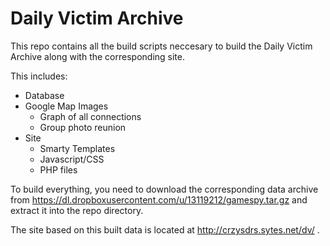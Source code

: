 # Daily Victim Archive

This repo contains all the build scripts neccesary to build the Daily Victim Archive along with the corresponding site.

This includes:
* Database
* Google Map Images
  * Graph of all connections
  * Group photo reunion
* Site
  * Smarty Templates
  * Javascript/CSS
  * PHP files

To build everything, you need to download the corresponding data archive from https://dl.dropboxusercontent.com/u/13119212/gamespy.tar.gz and extract it into the repo directory.

The site based on this built data is located at http://crzysdrs.sytes.net/dv/ .


